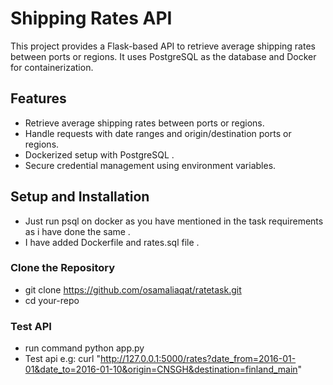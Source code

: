 # Shipping Rates API

This project provides a Flask-based API to retrieve average shipping rates between ports or regions. It uses PostgreSQL as the database and Docker for containerization. 

## Features

- Retrieve average shipping rates between ports or regions.
- Handle requests with date ranges and origin/destination ports or regions.
- Dockerized setup with PostgreSQL .
- Secure credential management using environment variables.

## Setup and Installation
- Just run psql on docker as you have mentioned in the task requirements as i have done the same .
- I have added Dockerfile and rates.sql file .

### Clone the Repository
- git clone https://github.com/osamaliaqat/ratetask.git
- cd your-repo

### Test API
- run command python app.py
- Test api e.g: curl "http://127.0.0.1:5000/rates?date_from=2016-01-01&date_to=2016-01-10&origin=CNSGH&destination=finland_main"
